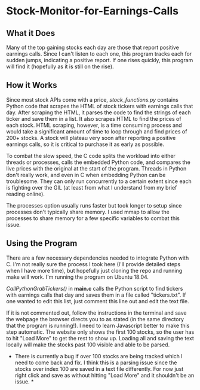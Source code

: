 # Stock-Monitor-for-Earnings-Calls

## What it Does
Many of the top gaining stocks each day are those that report positive earnings calls. Since I can't listen to each one, this program tracks each for sudden jumps, indicating a positive report. If one rises quickly, this program will find it (hopefully as it is still on the rise).


## How it Works
Since most stock APIs come with a price, *stock_functions.py* contains Python code that scrapes the HTML of stock tickers with earnings calls that day. After scraping the HTML, it parses the code to find the strings of each ticker and save them in a list. It also scrapes HTML to find the prices of each stock. HTML scraping, however, is a time consuming process and would take a significant amount of time to loop through and find prices of 200+ stocks. A stock will plateau very soon after reporting a positive earnings calls, so it is critical to purchase it as early as possible.

To combat the slow speed, the C code splits the workload into either threads or processes, calls the embedded Python code, and compares the live prices with the original at the start of the program. Threads in Python don't really work, and even in C when embedding Python can be troublesome. They can only run concurrently to a certain extent since each is fighting over the GIL (at least from what I understand from my brief reading online).

The processes option usually runs faster but took longer to setup since processes don't typically share memory. I used mmap to allow the processes to share memory for a few specific variables to combat this issue. 

## Using the Program
There are a few necessary dependencies needed to integrate Python with C. I'm not really sure the process I took here (I'll provide detailed steps when I have more time), but hopefully just cloning the repo and running make will work. I'm running the program on Ubuntu 18.04.


*CallPythonGrabTickers()* in **main.c** calls the Python script to find tickers with earnings calls that day and saves them in a file called "tickers.txt". If one wanted to edit this list, just comment this line out and edit the text file. 

If it is not commented out, follow the instructions in the terminal and save the webpage the browser directs you to as stated (in the same directory that the program is running!). I need to learn Javascript better to make this step automatic. The website only shows the first 100 stocks, so the user has to hit "Load More" to get the rest to show up. Loading all and saving the text locally will make the stocks past 100 visible and able to be parsed. 

* There is currently a bug if over 100 stocks are being tracked which I need to come back and fix. I think this is a parsing issue since the stocks over index 100 are saved in a text file differently. For now just right click and save as without hitting "Load More" and it shouldn't be an issue. *
